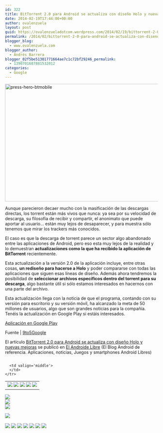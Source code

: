 ```yaml
---
id: 322
title: BitTorrent 2.0 para Android se actualiza con diseño Holo y nuevas mejoras
date: 2014-02-19T17:44:00+00:00
author: ovalenzuela
layout: post
guid: https://ovalenzueladotcom.wordpress.com/2014/02/19/bittorrent-2-0-para-android-se-actualiza-con-diseno-holo-y-nuevas-mejoras
permalink: /2014/02/bittorrent-2-0-para-android-se-actualiza-con-diseno-holo-y-nuevas-mejoras.html
blogger_blog:
  - www.ovalenzuela.com
blogger_author:
  - Andrés Barrera
blogger_02f5be51301771664ae7c1c72bf29246_permalink:
  - 1390701687881532012
categories:
  - Google
---
```

[<img class="aligncenter size-large wp-image-127795" alt="press-hero-btmobile" src="http://www.elandroidelibre.com/wp-content/uploads/2014/02/press-hero-btmobile-680x388.jpg" width="680" height="388" />](http://www.elandroidelibre.com/wp-content/uploads/2014/02/press-hero-btmobile.jpg)

Aunque parecieron decaer mucho con la masificación de las descargas directas, los torrent están más vivos que nunca: ya sea por su velocidad de descarga, su filosofía de recibir y compartir, el anonimato que puede aportar al usuario… están muy lejos de desaparecer, y para muestra sólo tenemos que mirar los trackers más conocidos.

El caso es que la descarga de torrent parece un sector algo abandonado entre las aplicaciones de Android, pero eso esta muy lejos de la realidad y lo demuestran **actualizaciones como la que ha recibido la aplicación de BitTorrent** recientemente.

Esta actualización a la versión 2.0 de la aplicación incluye, entre otras cosas, **un rediseño para hacerse a Holo** y poder compararse con todas las aplicaciones que siguen esas líneas de diseño. Además ahora tendremos la posibilidad de **seleccionar archivos específicos dentro del torrent para su descarga**, algo bastante útil si sólo estamos interesados en hacernos con una parte del archivo.

Esta actualización llega con la noticia de que el programa, contando con su versión para escritorio y su versión móvil, ha alcanzado la meta de 50 millones de usuarios, algo que son grandes noticias para la compañía. Tenéis la actualización en Google Play si estáis interesados.

<a target="_blank" href="https://play.google.com/store/apps/details?id=com.bittorrent.client">Aplicación en Google Play</a>

Fuente | <a href="http://9to5google.com/2014/02/19/bittorrent-for-android-updated-with-new-user-interface-selectable-downloads-more/" target="_blank">9to5Google</a>

El artículo [BitTorrent 2.0 para Android se actualiza con diseño Holo y nuevas mejoras](http://www.elandroidelibre.com/2014/02/bittorrent-2-0-para-android-se-actualiza-con-diseno-holo-y-nuevas-mejoras.html) se publicó en [El Androide Libre](http://www.elandroidelibre.com) (El Blog Android de referencia. Aplicaciones, noticias, Juegos y smartphones Android Libres)


<img width="1" height="1" src="http://rss.feedsportal.com/c/34005/f/617036/s/374cd116/sc/5/mf.gif" border="0" /> 

<div>
  <table border='0'>
    <tr>
      <td valign='middle'>
        <a href="http://share.feedsportal.com/share/twitter/?u=http%3A%2F%2Fwww.elandroidelibre.com%2F2014%2F02%2Fbittorrent-2-0-para-android-se-actualiza-con-diseno-holo-y-nuevas-mejoras.html&t=BitTorrent+2.0+para+Android+se+actualiza+con+dise%C3%B1o+Holo+y+nuevas+mejoras" target="_blank"><img src="http://res3.feedsportal.com/social/twitter.png" border="0" /></a> <a href="http://share.feedsportal.com/share/facebook/?u=http%3A%2F%2Fwww.elandroidelibre.com%2F2014%2F02%2Fbittorrent-2-0-para-android-se-actualiza-con-diseno-holo-y-nuevas-mejoras.html&t=BitTorrent+2.0+para+Android+se+actualiza+con+dise%C3%B1o+Holo+y+nuevas+mejoras" target="_blank"><img src="http://res3.feedsportal.com/social/facebook.png" border="0" /></a> <a href="http://share.feedsportal.com/share/linkedin/?u=http%3A%2F%2Fwww.elandroidelibre.com%2F2014%2F02%2Fbittorrent-2-0-para-android-se-actualiza-con-diseno-holo-y-nuevas-mejoras.html&t=BitTorrent+2.0+para+Android+se+actualiza+con+dise%C3%B1o+Holo+y+nuevas+mejoras" target="_blank"><img src="http://res3.feedsportal.com/social/linkedin.png" border="0" /></a> <a href="http://share.feedsportal.com/share/gplus/?u=http%3A%2F%2Fwww.elandroidelibre.com%2F2014%2F02%2Fbittorrent-2-0-para-android-se-actualiza-con-diseno-holo-y-nuevas-mejoras.html&t=BitTorrent+2.0+para+Android+se+actualiza+con+dise%C3%B1o+Holo+y+nuevas+mejoras" target="_blank"><img src="http://res3.feedsportal.com/social/googleplus.png" border="0" /></a> <a href="http://share.feedsportal.com/share/email/?u=http%3A%2F%2Fwww.elandroidelibre.com%2F2014%2F02%2Fbittorrent-2-0-para-android-se-actualiza-con-diseno-holo-y-nuevas-mejoras.html&t=BitTorrent+2.0+para+Android+se+actualiza+con+dise%C3%B1o+Holo+y+nuevas+mejoras" target="_blank"><img src="http://res3.feedsportal.com/social/email.png" border="0" /></a>
      </td>
      
      <td valign='middle'>
      </td>
    </tr>
  </table>
</div>

[<img src="http://da.feedsportal.com/r/186530782581/u/49/f/617036/c/34005/s/374cd116/sc/5/rc/1/rc.img" border="0" />](http://da.feedsportal.com/r/186530782581/u/49/f/617036/c/34005/s/374cd116/sc/5/rc/1/rc.htm)  
[<img src="http://da.feedsportal.com/r/186530782581/u/49/f/617036/c/34005/s/374cd116/sc/5/rc/2/rc.img" border="0" />](http://da.feedsportal.com/r/186530782581/u/49/f/617036/c/34005/s/374cd116/sc/5/rc/2/rc.htm)  
[<img src="http://da.feedsportal.com/r/186530782581/u/49/f/617036/c/34005/s/374cd116/sc/5/rc/3/rc.img" border="0" />](http://da.feedsportal.com/r/186530782581/u/49/f/617036/c/34005/s/374cd116/sc/5/rc/3/rc.htm)

[<img src="http://da.feedsportal.com/r/186530782581/u/49/f/617036/c/34005/s/374cd116/a2.img" border="0" />](http://da.feedsportal.com/r/186530782581/u/49/f/617036/c/34005/s/374cd116/a2.htm)
<img width="1" height="1" src="http://pi.feedsportal.com/r/186530782581/u/49/f/617036/c/34005/s/374cd116/a2t.img" border="0" /> 

<div>
  <a href="http://feeds.feedburner.com/~ff/elandroidelibre?a=eYcpAOIXOco:Sid-do3vDLU:ecdYMiMMAMM"><img src="http://feeds.feedburner.com/~ff/elandroidelibre?d=ecdYMiMMAMM" border="0" /></a> <a href="http://feeds.feedburner.com/~ff/elandroidelibre?a=eYcpAOIXOco:Sid-do3vDLU:V_sGLiPBpWU"><img src="http://feeds.feedburner.com/~ff/elandroidelibre?i=eYcpAOIXOco:Sid-do3vDLU:V_sGLiPBpWU" border="0" /></a> <a href="http://feeds.feedburner.com/~ff/elandroidelibre?a=eYcpAOIXOco:Sid-do3vDLU:7Q72WNTAKBA"><img src="http://feeds.feedburner.com/~ff/elandroidelibre?d=7Q72WNTAKBA" border="0" /></a> <a href="http://feeds.feedburner.com/~ff/elandroidelibre?a=eYcpAOIXOco:Sid-do3vDLU:dnMXMwOfBR0"><img src="http://feeds.feedburner.com/~ff/elandroidelibre?d=dnMXMwOfBR0" border="0" /></a> <a href="http://feeds.feedburner.com/~ff/elandroidelibre?a=eYcpAOIXOco:Sid-do3vDLU:yIl2AUoC8zA"><img src="http://feeds.feedburner.com/~ff/elandroidelibre?d=yIl2AUoC8zA" border="0" /></a> <a href="http://feeds.feedburner.com/~ff/elandroidelibre?a=eYcpAOIXOco:Sid-do3vDLU:qj6IDK7rITs"><img src="http://feeds.feedburner.com/~ff/elandroidelibre?d=qj6IDK7rITs" border="0" /></a> <a href="http://feeds.feedburner.com/~ff/elandroidelibre?a=eYcpAOIXOco:Sid-do3vDLU:I9og5sOYxJI"><img src="http://feeds.feedburner.com/~ff/elandroidelibre?d=I9og5sOYxJI" border="0" /></a>
</div>

<img src="http://feeds.feedburner.com/~r/elandroidelibre/~4/eYcpAOIXOco" height="1" width="1" />